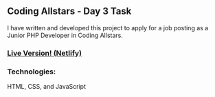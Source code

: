 ## Coding Allstars - Day 3 Task
I have written and developed this project to apply for a job posting as a Junior PHP Developer in Coding Allstars.

### [Live Version! (Netlify)](https://incandescent-cascaron-21addc.netlify.app/)

### Technologies:
HTML, CSS, and JavaScript
